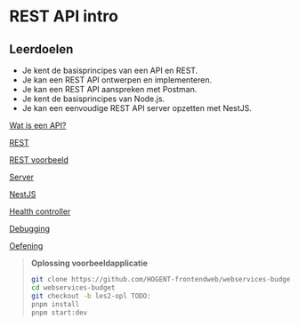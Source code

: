 # REST API intro

## Leerdoelen

- Je kent de basisprincipes van een API en REST.
- Je kan een REST API ontwerpen en implementeren.
- Je kan een REST API aanspreken met Postman.
- Je kent de basisprincipes van Node.js.
- Je kan een eenvoudige REST API server opzetten met NestJS.

[Wat is een API?](./api-theorie.md ':include')

[REST](./rest-theorie.md ':include')

[REST voorbeeld](./rest-voorbeeld.md ':include')

[Server](./nodejs.md ':include')

[NestJS](./nestjs.md ':include')

[Health controller](./health-controller.md ':include')

[Debugging](./debugging.md ':include')

[Oefening](./oefening.md ':include')

> **Oplossing voorbeeldapplicatie**
>
> ```bash
> git clone https://github.com/HOGENT-frontendweb/webservices-budget.git
> cd webservices-budget
> git checkout -b les2-opl TODO:
> pnpm install
> pnpm start:dev
> ```
